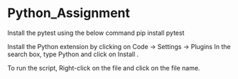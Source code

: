 # Python_Assignment
Install the pytest using the below command pip install pytest

Install the Python extension by clicking on Code -> Settings -> Plugins In the search box, type Python and click on Install .

To run the script, Right-click on the file and click on the file name.
